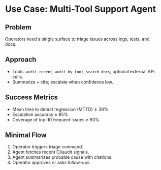 # Use Case: Multi-Tool Support Agent

## Problem
Operators need a single surface to triage issues across logs, tests, and docs.

## Approach
- Tools: `audit_recent`, `audit_by_tool`, `search_docs`, optional external API calls.
- Summarize + cite; escalate when confidence low.

## Success Metrics
- Mean time to detect regression (MTTD) ↓ 30%
- Escalation accuracy ≥ 85%
- Coverage of top-10 frequent issues ≥ 90%

## Minimal Flow
1. Operator triggers triage command.
2. Agent fetches recent CI/audit signals.
3. Agent summarizes probable cause with citations.
4. Operator approves or asks follow-ups.
